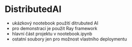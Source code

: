 # DistributedAI
- ukázkový nootebook použití ditrubuted AI
- pro demonstraci je použit Ray framework
- hlavní část projektu v nootebook.ipynb
- ostatní soubory jen pro možnost vlastního deploymentu

